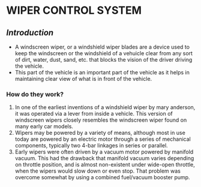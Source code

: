 # WIPER CONTROL SYSTEM
## ___Introduction___
* A windscreen wiper, or a windshield wiper blades are a device used to keep the windscreen or the windshield of a vehuicle clear from any sort of dirt, 
water, dust, sand, etc. that blocks the vision of the driver driving the vehicle.
* This part of the vehicle is an important part of the vehicle as it helps in maintaining clear view of what is in front of the vehicle. <br>
### How do they work?
1. In one of the earliest inventions of a windshield wiper by mary anderson, it was operated via a lever from inside a vehicle. This version of windscreen wipers closely 
resembles the windscreen wiper found on many early car models.
2. Wipers may be powered by a variety of means, although most in use today are powered by an electric motor through a series of mechanical components, 
typically two 4-bar linkages in series or parallel.
3. Early wipers were often driven by a vacuum motor powered by manifold vacuum. This had the drawback that manifold vacuum varies depending on throttle position, 
and is almost non-existent under wide-open throttle, when the wipers would slow down or even stop. That problem was overcome somewhat by using a combined fuel/vacuum 
booster pump. <br>
